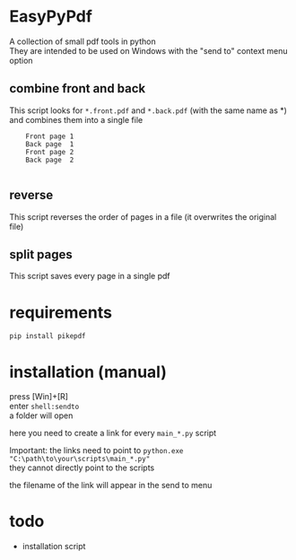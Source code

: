 # EasyPyPdf
 
A collection of small pdf tools in python\
They are intended to be used on Windows with the "send to" context menu option

## combine front and back

This script looks for `*.front.pdf` and `*.back.pdf` (with the same name as *)\
and combines them into a single file

```
    Front page 1
    Back page  1
    Front page 2
    Back page  2
    
```

## reverse

This script reverses the order of pages in a file
(it overwrites the original file)

## split pages

This script saves every page in a single pdf

# requirements

```console
pip install pikepdf
```

# installation (manual)

press [Win]+[R]\
enter `shell:sendto`\
a folder will open

here you need to create a link for every `main_*.py` script

Important: the links need to point to `python.exe "C:\path\to\your\scripts\main_*.py"`\
they cannot directly point to the scripts

the filename of the link will appear in the send to menu

# todo

- installation script
